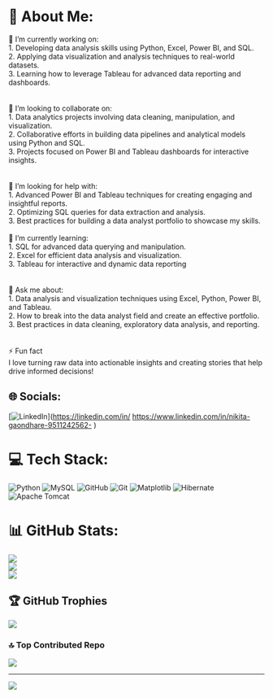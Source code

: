 # 💫 About Me:
🔭 I’m currently working on:<br>1.  Developing data analysis skills using Python, Excel, Power BI, and SQL.<br>2.  Applying data visualization and analysis techniques to real-world datasets.<br>3.  Learning how to leverage Tableau for advanced data reporting and dashboards.<br><br><br>👯 I’m looking to collaborate on:<br>1.  Data analytics projects involving data cleaning, manipulation, and visualization.<br>2. Collaborative efforts in building data pipelines and analytical models using Python and SQL.<br>3. Projects focused on Power BI and Tableau dashboards for interactive insights.  <br><br><br>🤝 I’m looking for help with:<br>1.  Advanced Power BI and Tableau techniques for creating engaging and insightful reports.<br>2. Optimizing SQL queries for data extraction and analysis.<br>3. Best practices for building a data analyst portfolio to showcase my skills.<br><br>🌱 I’m currently learning:<br>1.  SQL for advanced data querying and manipulation.<br>2. Excel for efficient data analysis and visualization.<br>3. Tableau for interactive and dynamic data reporting<br><br><br>💬 Ask me about:<br>1. Data analysis and visualization techniques using Excel, Python, Power BI, and Tableau.<br>2. How to break into the data analyst field and create an effective portfolio.<br>3. Best practices in data cleaning, exploratory data analysis, and reporting.<br><br><br>⚡ Fun fact<br>I love turning raw data into actionable insights and creating stories that help drive informed decisions!


## 🌐 Socials:
[![LinkedIn](https://img.shields.io/badge/LinkedIn-%230077B5.svg?logo=linkedin&logoColor=white)](https://linkedin.com/in/ https://www.linkedin.com/in/nikita-gaondhare-9511242562- ) 

# 💻 Tech Stack:
![Python](https://img.shields.io/badge/python-3670A0?style=for-the-badge&logo=python&logoColor=ffdd54) ![MySQL](https://img.shields.io/badge/mysql-4479A1.svg?style=for-the-badge&logo=mysql&logoColor=white) ![GitHub](https://img.shields.io/badge/github-%23121011.svg?style=for-the-badge&logo=github&logoColor=white) ![Git](https://img.shields.io/badge/git-%23F05033.svg?style=for-the-badge&logo=git&logoColor=white) ![Matplotlib](https://img.shields.io/badge/Matplotlib-%23ffffff.svg?style=for-the-badge&logo=Matplotlib&logoColor=black) ![Hibernate](https://img.shields.io/badge/Hibernate-59666C?style=for-the-badge&logo=Hibernate&logoColor=white) ![Apache Tomcat](https://img.shields.io/badge/apache%20tomcat-%23F8DC75.svg?style=for-the-badge&logo=apache-tomcat&logoColor=black)
# 📊 GitHub Stats:
![](https://github-readme-stats.vercel.app/api?username=nikgavandhare&theme=dark&hide_border=false&include_all_commits=false&count_private=false)<br/>
![](https://github-readme-streak-stats.herokuapp.com/?user=nikgavandhare&theme=dark&hide_border=false)<br/>
![](https://github-readme-stats.vercel.app/api/top-langs/?username=nikgavandhare&theme=dark&hide_border=false&include_all_commits=false&count_private=false&layout=compact)

## 🏆 GitHub Trophies
![](https://github-profile-trophy.vercel.app/?username=nikgavandhare&theme=radical&no-frame=false&no-bg=true&margin-w=4)

### 🔝 Top Contributed Repo
![](https://github-contributor-stats.vercel.app/api?username=nikgavandhare&limit=5&theme=dark&combine_all_yearly_contributions=true)

---
[![](https://visitcount.itsvg.in/api?id=nikgavandhare&icon=0&color=0)](https://visitcount.itsvg.in)

<!-- Proudly created with GPRM ( https://gprm.itsvg.in ) -->
